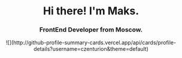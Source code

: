 <div id="header" align="center">
    <h1>Hi there! I'm Maks.</h1>
    <h3>FrontEnd Developer from Moscow. </h3>
    ![](http://github-profile-summary-cards.vercel.app/api/cards/profile-details?username=czenturion&theme=default)
</div>
<!--
**czenturion/czenturion** is a ✨ _special_ ✨ repository because its `README.md` (this file) appears on your GitHub profile.

Here are some ideas to get you started:

- 🔭 I’m currently working on ...
- 🌱 I’m currently learning ...
- 👯 I’m looking to collaborate on ...
- 🤔 I’m looking for help with ...
- 💬 Ask me about ...
- 📫 How to reach me: ...
- 😄 Pronouns: ...
- ⚡ Fun fact: ...
-->
